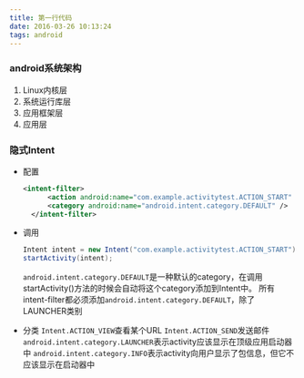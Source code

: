 ```yaml
---
title: 第一行代码
date: 2016-03-26 10:13:24
tags: android
---
```

### android系统架构
1. Linux内核层
2. 系统运行库层
3. 应用框架层
4. 应用层

### 隐式Intent
- 配置
  ```xml
  <intent-filter>
        <action android:name="com.example.activitytest.ACTION_START" />
        <category android:name="android.intent.category.DEFAULT" />
    </intent-filter>
  ```
- 调用
  ```java
  Intent intent = new Intent("com.example.activitytest.ACTION_START");
  startActivity(intent);
  ```
  `android.intent.category.DEFAULT`是一种默认的category，在调用startActivity()方法的时候会自动将这个category添加到Intent中。
  所有intent-filter都必须添加`android.intent.category.DEFAULT`，除了LAUNCHER类别

- 分类
  `Intent.ACTION_VIEW`查看某个URL
  `Intent.ACTION_SEND`发送邮件
  `android.intent.category.LAUNCHER`表示activity应该显示在顶级应用启动器中
  `android.intent.category.INFO`表示activity向用户显示了包信息，但它不应该显示在启动器中